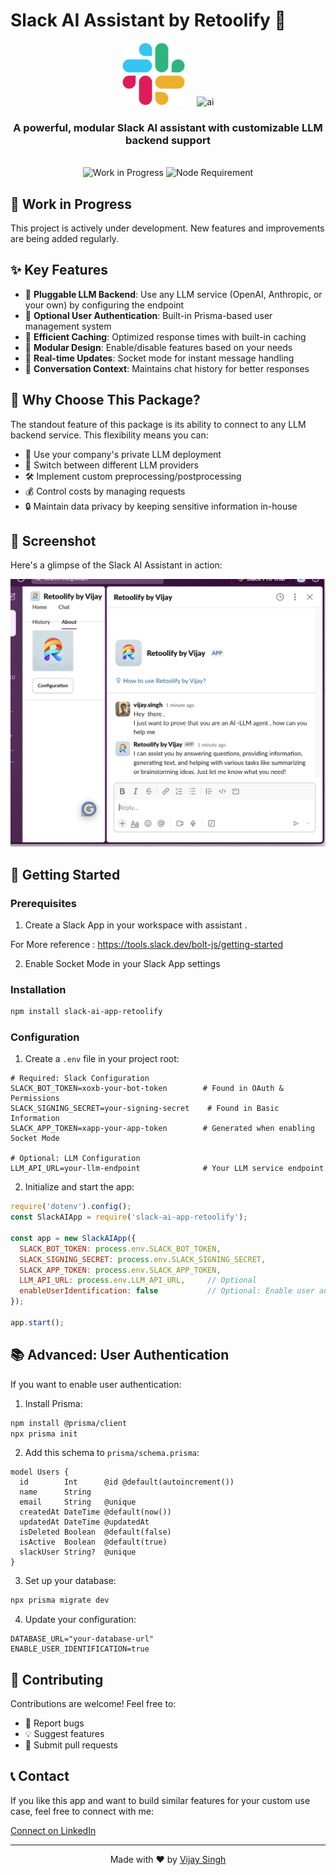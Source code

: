 # Slack AI Assistant by Retoolify 🤖

<div align="center">
  <img src="https://raw.githubusercontent.com/devicons/devicon/master/icons/slack/slack-original.svg" alt="slack" width="100" height="100"/>
  &nbsp;&nbsp;&nbsp;
  <img src="https://upload.wikimedia.org/wikipedia/commons/0/04/ChatGPT_logo.svg" alt="ai" width="100" height="100"/>
</div>

<div align="center">
  <h3>A powerful, modular Slack AI assistant with customizable LLM backend support</h3>
</div>

<br />

<div align="center">
  <img src="https://img.shields.io/badge/status-work%20in%20progress-yellow" alt="Work in Progress"/>
  <img src="https://img.shields.io/badge/node-%3E%3D14.0.0-green" alt="Node Requirement"/>
</div>

## 🚧 Work in Progress

This project is actively under development. New features and improvements are being added regularly.

## ✨ Key Features

- 🔌 **Pluggable LLM Backend**: Use any LLM service (OpenAI, Anthropic, or your own) by configuring the endpoint
- 🔐 **Optional User Authentication**: Built-in Prisma-based user management system
- 💾 **Efficient Caching**: Optimized response times with built-in caching
- 🎯 **Modular Design**: Enable/disable features based on your needs
- 🔄 **Real-time Updates**: Socket mode for instant message handling
- 📝 **Conversation Context**: Maintains chat history for better responses

## 🌟 Why Choose This Package?

The standout feature of this package is its ability to connect to any LLM backend service. This flexibility means you can:

- 🏢 Use your company's private LLM deployment
- 🔄 Switch between different LLM providers
- 🛠️ Implement custom preprocessing/postprocessing
- 💰 Control costs by managing requests
- 🔒 Maintain data privacy by keeping sensitive information in-house

## 📸 Screenshot

Here's a glimpse of the Slack AI Assistant in action:

![Slack AI Assistant Screenshot](assets/screenshot.png)

## 🚀 Getting Started

### Prerequisites

1. Create a Slack App in your workspace with assistant .

For More reference : https://tools.slack.dev/bolt-js/getting-started

2. Enable Socket Mode in your Slack App settings




### Installation

```bash
npm install slack-ai-app-retoolify
```

### Configuration

1. Create a `.env` file in your project root:

```env
# Required: Slack Configuration
SLACK_BOT_TOKEN=xoxb-your-bot-token        # Found in OAuth & Permissions
SLACK_SIGNING_SECRET=your-signing-secret    # Found in Basic Information
SLACK_APP_TOKEN=xapp-your-app-token        # Generated when enabling Socket Mode

# Optional: LLM Configuration
LLM_API_URL=your-llm-endpoint              # Your LLM service endpoint
```

2. Initialize and start the app:

```javascript
require('dotenv').config();
const SlackAIApp = require('slack-ai-app-retoolify');

const app = new SlackAIApp({
  SLACK_BOT_TOKEN: process.env.SLACK_BOT_TOKEN,
  SLACK_SIGNING_SECRET: process.env.SLACK_SIGNING_SECRET,
  SLACK_APP_TOKEN: process.env.SLACK_APP_TOKEN,
  LLM_API_URL: process.env.LLM_API_URL,     // Optional
  enableUserIdentification: false           // Optional: Enable user auth
});

app.start();
```

## 📚 Advanced: User Authentication

If you want to enable user authentication:

1. Install Prisma:
```bash
npm install @prisma/client
npx prisma init
```

2. Add this schema to `prisma/schema.prisma`:
```prisma
model Users {
  id        Int      @id @default(autoincrement())
  name      String
  email     String   @unique
  createdAt DateTime @default(now())
  updatedAt DateTime @updatedAt
  isDeleted Boolean  @default(false)
  isActive  Boolean  @default(true)
  slackUser String?  @unique
}
```

3. Set up your database:
```bash
npx prisma migrate dev
```

4. Update your configuration:
```env
DATABASE_URL="your-database-url"
ENABLE_USER_IDENTIFICATION=true
```

## 🤝 Contributing

Contributions are welcome! Feel free to:
- 🐛 Report bugs
- 💡 Suggest features
- 🔧 Submit pull requests

## 📞 Contact

If you like this app and want to build similar features for your custom use case, feel free to connect with me:

[Connect on LinkedIn](https://www.linkedin.com/in/vijaysingh-softwareengineer-italy/)

---

<div align="center">
  Made with ❤️ by <a href="https://www.linkedin.com/in/vijaysingh-softwareengineer-italy/">Vijay Singh</a>
</div>
